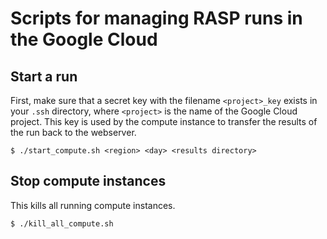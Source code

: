# Scripts for managing RASP runs in the Google Cloud

## Start a run

First, make sure that a secret key with the filename `<project>_key` exists in your `.ssh` directory, where `<project>` is the name of the Google Cloud project.
This key is used by the compute instance to transfer the results of the run back to the webserver.

```shell
$ ./start_compute.sh <region> <day> <results directory>
```

## Stop compute instances

This kills all running compute instances.

```shell
$ ./kill_all_compute.sh
```
